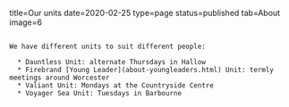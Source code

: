 title=Our units
date=2020-02-25
type=page
status=published
tab=About
image=6
~~~~~~

We have different units to suit different people:

  * Dauntless Unit: alternate Thursdays in Hallow
  * Firebrand [Young Leader](about-youngleaders.html) Unit: termly meetings around Worcester
  * Valiant Unit: Mondays at the Countryside Centre
  * Voyager Sea Unit: Tuesdays in Barbourne
